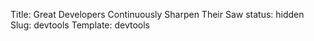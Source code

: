 Title: Great Developers Continuously Sharpen Their Saw
status: hidden
Slug: devtools
Template: devtools
